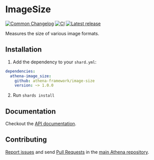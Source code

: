 # ImageSize

[![Common Changelog](https://common-changelog.org/badge.svg)](https://common-changelog.org)
[![CI](https://github.com/athena-framework/athena/workflows/CI/badge.svg)](https://github.com/athena-framework/athena/actions/workflows/ci.yml)
[![Latest release](https://img.shields.io/github/release/athena-framework/image-size.svg)](https://github.com/athena-framework/image-size/releases)

Measures the size of various image formats.

## Installation

1. Add the dependency to your `shard.yml`:

```yaml
dependencies:
  athena-image_size:
    github: athena-framework/image-size
    version: ~> 1.0.0
```

2. Run `shards install`

## Documentation

Checkout the [API documentation](https://athenaframework.org/ImageSize).

## Contributing

[Report issues](https://github.com/athena-framework/athena/issues) and send [Pull Requests](https://github.com/athena-framework/athena/pulls) in the [main Athena repository](https://github.com/athena-framework/athena).

